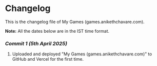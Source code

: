 # Changelog

This is the changelog file of My Games (games.anikethchavare.com).

**Note:** All the dates below are in the IST time format.

### <i>Commit 1 (5th April 2025)</i>

1. Uploaded and deployed "My Games (games.anikethchavare.com)" to GitHub and Vercel for the first time.